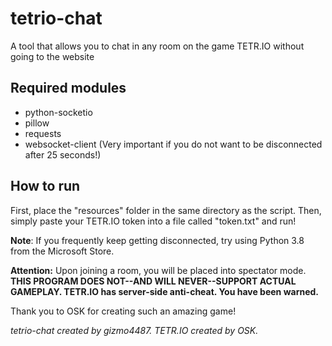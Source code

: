 # tetrio-chat
A tool that allows you to chat in any room on the game TETR.IO without going to the website

## Required modules
* python-socketio
* pillow
* requests
* websocket-client (Very important if you do not want to be disconnected after 25 seconds!)

## How to run
First, place the "resources" folder in the same directory as the script. Then, simply paste your TETR.IO token into a file called "token.txt" and run!

**Note**: If you frequently keep getting disconnected, try using Python 3.8 from the Microsoft Store.

**Attention:** Upon joining a room, you will be placed into spectator mode. **THIS PROGRAM DOES NOT--AND WILL NEVER--SUPPORT ACTUAL GAMEPLAY. TETR.IO has server-side anti-cheat. You have been warned.**

Thank you to OSK for creating such an amazing game!


*tetrio-chat created by gizmo4487. TETR.IO created by OSK.*
